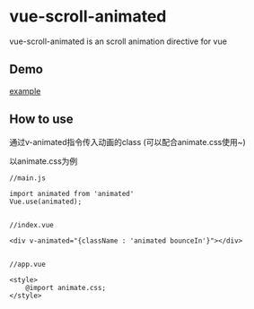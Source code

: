 ﻿# vue-scroll-animated
vue-scroll-animated is an scroll animation directive for vue
## Demo
[example](https://walkjs.github.io/vue-scroll-animated)

## How to use
通过v-animated指令传入动画的class (可以配合animate.css使用~)

以animate.css为例

```
//main.js

import animated from 'animated'
Vue.use(animated);


//index.vue

<div v-animated="{className : 'animated bounceIn'}"></div>


//app.vue

<style>
    @import animate.css;
</style>


```


